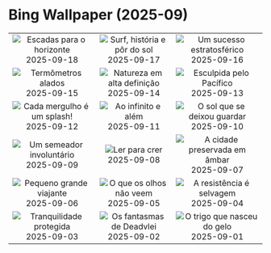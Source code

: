 # Bing Wallpaper (2025-09)

|  |  |  |
|:---:|:---:|:---:|
| ![](https://www.bing.com/th?id=OHR.DunquinIreland_PT-BR6766126699_400x240.jpg "Escadas para o horizonte") 2025-09-18 | ![](https://www.bing.com/th?id=OHR.ArpoadorRJ_PT-BR5341950627_400x240.jpg "Surf, história e pôr do sol") 2025-09-17 | ![](https://www.bing.com/th?id=OHR.OzoneEarth_PT-BR3466489488_400x240.jpg "Um sucesso estratosférico") 2025-09-16 |
| ![](https://www.bing.com/th?id=OHR.Echasse_PT-BR5689846497_400x240.jpg "Termômetros alados") 2025-09-15 | ![](https://www.bing.com/th?id=OHR.HohWaterfall_PT-BR6671892401_400x240.jpg "Natureza em alta definição") 2025-09-14 | ![](https://www.bing.com/th?id=OHR.PointReyesSeashore_PT-BR6646395434_400x240.jpg "Esculpida pelo Pacífico") 2025-09-13 |
| ![](https://www.bing.com/th?id=OHR.SpinnerDolphins_PT-BR7075724083_400x240.jpg "Cada mergulho é um splash!") 2025-09-12 | ![](https://www.bing.com/th?id=OHR.ExtremaduraJamon_PT-BR7599252573_400x240.jpg "Ao infinito e além") 2025-09-11 | ![](https://www.bing.com/th?id=OHR.YorkshireHay_PT-BR7088228512_400x240.jpg "O sol que se deixou guardar") 2025-09-10 |
| ![](https://www.bing.com/th?id=OHR.SwissSquirrel_PT-BR6801984629_400x240.jpg "Um semeador involuntário") 2025-09-09 | ![](https://www.bing.com/th?id=OHR.OrchardLibrary_PT-BR6559924297_400x240.jpg "Ler para crer") 2025-09-08 | ![](https://www.bing.com/th?id=OHR.BlueGdansk_PT-BR6180639699_400x240.jpg "A cidade preservada em âmbar") 2025-09-07 |
| ![](https://www.bing.com/th?id=OHR.RufousHummer_PT-BR5721753783_400x240.jpg "Pequeno grande viajante") 2025-09-06 | ![](https://www.bing.com/th?id=OHR.DiaAmazonia_PT-BR5240863340_400x240.jpg "O que os olhos não veem") 2025-09-05 | ![](https://www.bing.com/th?id=OHR.WrestlingBears_PT-BR2169243821_400x240.jpg "A resistência é selvagem") 2025-09-04 |
| ![](https://www.bing.com/th?id=OHR.MinnesotaWaters_PT-BR7389411612_400x240.jpg "Tranquilidade protegida") 2025-09-03 | ![](https://www.bing.com/th?id=OHR.DeadvleiTrees_PT-BR2241595565_400x240.jpg "Os fantasmas de Deadvlei") 2025-09-02 | ![](https://www.bing.com/th?id=OHR.PalouseWA_PT-BR8269290462_400x240.jpg "O trigo que nasceu do gelo") 2025-09-01 |
